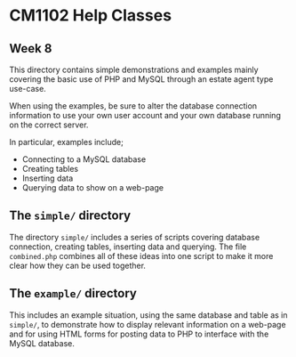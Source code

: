 CM1102 Help Classes
=====================

Week 8
--------

This directory contains simple demonstrations and examples mainly covering the basic use of PHP and MySQL through an estate agent type use-case.

When using the examples, be sure to alter the database connection information to use your own user account and your own database running on the correct server.

In particular, examples include;
* Connecting to a MySQL database
* Creating tables
* Inserting data
* Querying data to show on a web-page


The `simple/` directory
--------------------

The directory `simple/` includes a series of scripts covering database connection, creating tables, inserting data and querying.
The file `combined.php` combines all of these ideas into one script to make it more clear how they can be used together.


The `example/` directory
------------------------

This includes an example situation, using the same database and table as in `simple/`, to demonstrate how to display relevant information on a web-page and for using HTML forms for posting data to PHP to interface with the MySQL database.
